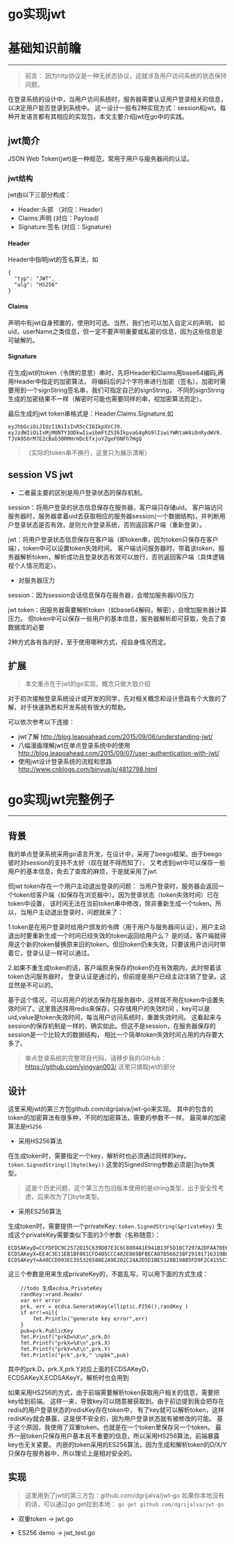 # go实现jwt

# 基础知识前瞻
------------

> 前言：
因为http协议是一种无状态协议，这就涉及用户访问系统的状态保持问题。

在登录系统的设计中，当用户访问系统时，服务器需要认证用户登录相关的信息，以决定用户能否登录到系统中。
这一设计一般有2种实现方式：session和jwt。每种开发语言都有其相应的实现包，本文主要介绍jwt在go中的实践。

## jwt简介

JSON Web Token(jwt)是一种规范，常用于用户与服务器间的认证。

### jwt结构

jwt由以下三部分构成：
* Header:头部 （对应：Header）
* Claims:声明  (对应：Payload)
* Signature:签名  (对应：Signature)

#### Header
Header中指明jwt的签名算法，如
```
{
  "typ": "JWT",
  "alg": "HS256"
}
```

#### Claims
声明中有jwt自身预置的，使用时可选。当然，我们也可以加入自定义的声明，
如uid，userName之类信息，但一定不要声明重要或私密的信息，因为这些信息是可破解的。

#### Signature
在生成jwt的token（令牌的意思）串时，先将Header和Claims用base64编码,再用Header中指定的加密算法，
将编码后的2个字符串进行加密（签名）。加密时需要用到一个signString签名串，我们可指定自己的signString，
不同的signString生成的加密结果不一样（解密时可能也需要同样的串，视加密算法而定）。

最后生成的jwt token串格式是：Header.Claims.Signature.如

```
eyJhbGciOiJIUzI1NiIsInR5cCI6IkpXVCJ9.
eyJzdWIiOiIxMjM0NTY3ODkwIiwibmFtZSI6IkpvaG4gRG9lIiwiYWRtaW4iOnRydWV9.
TJVA95OrM7E2cBab30RMHrHDcEfxjoYZgeFONFh7HgQ
```
> （实际的token串不换行，这里只为展示清晰）

## session VS jwt

* 二者最主要的区别是用户登录状态的保存机制。

session：将用户登录的状态信息保存在服务器，客户端只存储uid。
客户端访问服务器时，服务器拿着uid去获取相应的服务器session(一个数据结构)，并判断用户登录状态是否有效，是则允许登录系统，否则返回客户端（重新登录）。

jwt：将用户登录状态信息保存在客户端（即token串，因为token只保存在客户端），token中可以设置token失效时间。
客户端访问服务器时，带着该token，服务器解析token，解析成功且登录状态有效可以放行，否则返回客户端（具体逻辑视个人情况而定）。

* 对服务器压力

session：因为session会话信息保存在服务器，会增加服务器I/O压力

jwt token：因服务器需要解析token（如base64解码，解密），会增加服务器计算压力。
但token中可以保存一些用户的基本信息，服务器解析即可获取，免去了查数据库的必要

2种方式各有各的好，至于使用哪种方式，视自身情况而定。

## 扩展
> 本文重点在于jwt的go实现，概念只做大致介绍

对于初次接触登录系统设计或开发的同学，先对相关概念和设计思路有个大致的了解，对于快速熟悉和开发系统有很大的帮助。

可以依次参考以下连接：

* jwt了解
http://blog.leapoahead.com/2015/09/06/understanding-jwt/
* 八幅漫画理解jwt在单点登录系统中的使用
http://blog.leapoahead.com/2015/09/07/user-authentication-with-jwt/
* 使用jwt设计登录系统的流程和思路
http://www.cnblogs.com/binyue/p/4812798.html


# go实现jwt完整例子
------------

## 背景

我的单点登录系统采用go语言开发，在设计中，采用了beego框架。由于beego彼时对session的支持不太好（现在就不得而知了），
又考虑到jwt中可以保存一些用户的基本信息，免去了查库的麻烦，于是就采用了jwt.

但jwt token存在一个用户主动退出登录的问题：
当用户登录时，服务器会返回一个token给客户端（如保存在浏览器中）。因为登录状态（token失效时间）已在token中设置，
该时间无法在当前token串中修改，除非重新生成一个token。所以，当用户主动退出登录时，问题就来了：

1.token是在用户登录时给用户颁发的令牌（用于用户与服务器间认证），用户主动退出时要重新生成一个时间已经失效的token返回给用户么？
是的话，客户端就得用这个新的token替换原来旧的token。但旧token仍未失效，只要该用户访问时带着它，登录认证一样可以通过。

2.如果不重生成token的话，客户端原来保存的token仍在有效期内，此时带着该token访问服务器时，
登录认证是通过的，但前提是用户已经主动注销了登录。这显然是不可以的。

基于这个情况，可以将用户的状态保存在服务器中，这样就不用在token中设置失效时间了。这里我选择用redis来保存，只存储用户的失效时间
，key可以是uid,value是token失效时间，每当用户访问系统时，重置失效时间。
这看起来与session的保存机制是一样的，确实如此。但这不是session，在服务器保存的session是一个比较大的数据结构，
相比一个简单token失效时间占用的内存要大多了。

> 单点登录系统的完整项目代码，请移步我的GitHub：https://github.com/yingyan003/
这里只摘取jwt的部分

## 设计
这里采用jwt的第三方包github.com/dgrijalva/jwt-go来实现。
其中的包含的token的加密算法有很多种，不同的加密算法，需要的参数不一样。
最简单的加密算法是```HS256```

* 采用HS256算法

在生成token时，需要指定一个key，解析时也必须通过同样的key。
```token.SignedString([]byte(key))```
这里的SignedString参数必须是[]byte类型。
> 这是个历史问题，这个第三方包旧版本使用的是string类型，出于安全性考虑，后来改为了[]byte类型。

* 采用ES256算法

生成token时，需要提供一个privateKey:
```token.SignedString(&privateKey)```
生成这个privateKey需要类似下面的3个参数（名称随意）：
```
ECDSAKeyD=CCFDFDC9C2572D15C639D07E3C6C8804A1E941B13F5D10C7297A2DFAA70E6393
ECDSAKeyX=EE4C3E11EB1BF081CFD4B5CCC482E069BFBECA07D566238F29191716319B809E
ECDSAKeyY=A40CCD993EC355326588E2A9E202C24A2D5D1BE5128B19885FD9F2C4155C3EF1
```
这三个参数是用来生成privateKey的，不能乱写，可以用下面的方式生成：
```
    //todo 生成ecdsa.PrivateKey
	randKey:=rand.Reader
	var err error
	prk, err = ecdsa.GenerateKey(elliptic.P256(),randKey )
	if err!=nil{
		fmt.Println("generate key error",err)
	}
	puk=prk.PublicKey
	fmt.Printf("prkD=%X\n",prk.D)
	fmt.Printf("prkX=%X\n",prk.X)
	fmt.Printf("prkY=%X\n",prk.Y)
	fmt.Println("prk",prk," \npbk",puk)
```
其中的prk.D，prk.X,prk.Y对应上面的ECDSAKeyD，ECDSAKeyX,ECDSAKeyY。解析时也会用到

如果采用HS256的方式，由于前端需要解析token获取用户相关的信息，需要把key给到前端。
这样一来，导致key可以随意被获取到。由于前边提到我会把存在redis的用户登录状态的redisKey存在token中，
有了key就可以解析token，这样redisKey就会暴露，这是很不安全的，因为用户登录状态就有被修改的可能。
基于这个原因，我使用了双重token。也就是在一个token里保存另一个token。
最外一层token只保存用户基本且不重要的信息，所以采用HS256算法，前端暴露key也无关紧要。
内嵌的token采用的ES256算法，因为生成和解析token的D/X/Y只保存在服务器中，所以理论上是相对安全的。


## 实现

> 这里用到了jwt的第三方包：github.com/dgrijalva/jwt-go
如果你本地没有的话，可以通过go get拉到本地：
```go get github.com/dgrijalva/jwt-go ```

* 双重token
-> jwt.go

* ES256 demo
-> jwt_test.go


